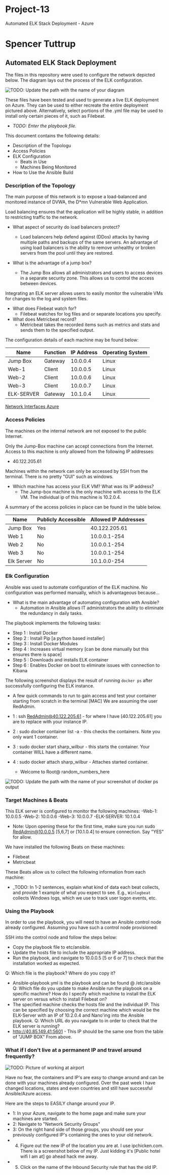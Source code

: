 # Project-13
Automated ELK Stack Deployment - Azure
# Spencer Tuttrup
## Automated ELK Stack Deployment

The files in this repository were used to configure the network depicted below. The diagram lays out the process of the ELK configuration.

![TODO: Update the path with the name of your diagram](Images/diagram_filename.png)

These files have been tested and used to generate a live ELK deployment on Azure. They can be used to either recreate the entire deployment pictured above. Alternatively, select portions of the .yml file may be used to install only certain pieces of it, such as Filebeat.

  - _TODO: Enter the playbook file._

This document contains the following details:
- Description of the Topologu
- Access Policies
- ELK Configuration
  - Beats in Use
  - Machines Being Monitored
- How to Use the Ansible Build


### Description of the Topology

The main purpose of this network is to expose a load-balanced and monitored instance of DVWA, the D*mn Vulnerable Web Application.

Load balancing ensures that the application will be highly stable, in addition to restricting traffic to the network.

  - What aspect of security do load balancers protect?
      - Load balancers help defend against (DDos) attacks by having multiple paths and backups of the same servers. An advantage of using load balancers is the ability to remove unhealthy or broken servers from the pool until they are restored.

  - What is the advantage of a jump box?
      - The Jump Box allows all administrators and users to access devices in a separate security zone. This allows us to control the access between devices.

Integrating an ELK server allows users to easily monitor the vulnerable VMs for changes to the log and system files.
  - What does Filebeat watch for?
      - Filebeat watches for log files and or separate locations you specify. 
  - What does Metricbeat record?
      - Metricbeat takes the recorded items such as metrics and stats and sends them to the specified output.

The configuration details of each machine may be found below:

| Name        | Function | IP Address | Operating System |
|-------------|----------|------------|------------------|
| Jump Box    | Gateway  | 10.0.0.4   | Linux            |
| Web-1       | Client   | 10.0.0.5   | Linux            |
| Web-2       | Client   | 10.0.0.6   | Linux            |
| Web-3       | Client   | 10.0.0.7   | Linux            |
| ELK-SERVER  | Gateway  | 10.1.0.4   | Linux            |

[Network Interfaces Azure](Images/Network_Interfaces.png)

### Access Policies

The machines on the internal network are not exposed to the public Internet.

Only the Jump-Box machine can accept connections from the Internet. Access to this machine is only allowed from the following IP addresses:
- 40.122.205.61

Machines within the network can only be accessed by SSH from the terminal. There is no pretty "GUI" such as windows.
  - Which machine has access your ELK VM? What was its IP address?
      - The Jump-box machine is the only machine with access to the ELK VM. The individual ip of this machine is 10.2.0.4.

A summary of the access policies in place can be found in the table below.

| Name       | Publicly Accessible | Allowed IP Addresses |
|------------|---------------------|----------------------|
| Jump Box   | Yes                 | 40.122.205.61        |
| Web 1      | No                  | 10.0.0.1-254         |
| Web 2      | No                  | 10.0.0.1-254         |
| Web 3      | No                  | 10.0.0.1-254         |
| Elk Server | No                  | 10.1.0.0-254         |

### Elk Configuration

Ansible was used to automate configuration of the ELK machine. No configuration was performed manually, which is advantageous because...
  - What is the main advantage of automating configuration with Ansible?
      - Automation in Ansible allows IT administrators the ability to eliminate the redundancy in daily tasks. 

The playbook implements the following tasks:
- Step 1 : Install Docker
- Step 2 : Install Pip [a python based installer]
- Step 3 : Install Docker Modules
- Step 4 : Increases virtual memory [can be done manually but this ensures there is space]
- Step 5 : Downloads and installs ELK container
- Step 6 : Enables Docker on boot to eliminate issues with connection to Kibana

The following screenshot displays the result of running `docker ps` after successfully configuring the ELK instance.

   - A few quick commands to run to gain access and test your container starting from scratch in the terminal [MAC] We are assuming the user RedAdmin.
- 1 : ssh RedAdmin@40.122.205.61 - for where I have [40.122.205.61] you are to replace with your instance IP.
- 2 : sudo docker container list -a - this checks the containers. Note you only want 1 container.
- 3 : sudo docker start sharp_wilbur - this starts the container. Your container WILL have a different name.
- 4 : sudo docker attach sharp_wilbur - Attaches started container.

   - Welcome to Root@ random_numbers_here

![TODO: Update the path with the name of your screenshot of docker ps output](Images/docker_ps_output.png)

### Target Machines & Beats
This ELK server is configured to monitor the following machines:
-Web-1: 10.0.0.5
-Web-2: 10.0.0.6
-Web-3: 10.0.0.7
-ELK-SERVER: 10.1.0.4

   - Note: Upon opening these for the first time, make sure you run sudo RedAdmin@10.0.0.5 [5,6,7] or [10.1.0.4] to ensure connection. Say "YES" for allow.

We have installed the following Beats on these machines:
- Filebeat
- Metricbeat


These Beats allow us to collect the following information from each machine:
- _TODO: In 1-2 sentences, explain what kind of data each beat collects, and provide 1 example of what you expect to see. E.g., `Winlogbeat` collects Windows logs, which we use to track user logon events, etc.

### Using the Playbook
In order to use the playbook, you will need to have an Ansible control node already configured. Assuming you have such a control node provisioned:

SSH into the control node and follow the steps below:
- Copy the playbook file to etc/ansible.
- Update the hosts file to include the appropriate IP address.
- Run the playbook, and navigate to 10.0.0.5 [5 or 6 or 7] to check that the installation worked as expected.

Q: Which file is the playbook? Where do you copy it?
 - Ansible-playbook.yml is the playbook and can be found @ /etc/ansible
Q: Which file do you update to make Ansible run the playbook on a specific machine? How do I specify which machine to install the ELK server on versus which to install Filebeat on?
 - The specified machine checks the hosts file and the individual IP. This can be specified by choosing the correct machine which would be the ELK-Server with an IP of 10.2.0.4 and Nano'ing into the Ansible playbook.
Q: Which URL do you navigate to in order to check that the ELK server is running?
 - http://40.85.149.41:5601 - This IP should be the same one from the table of "JUMP BOX" From above.

### What if I don't live at a permanent IP and travel around frequently? 

![TODO: Picture of working at airport](Images/diagram_filename.png)

Have no fear, the containers and IP's are easy to change around and can be done with your machines already configured. Over the past week I have changed locations, states and even countries and still have successful Ansible/Azure access. 

Here are the steps to EASILY change around your IP.
- 1: In your Azure, navigate to the home page and make sure your machines are started.
- 2: Navigate to "Network Security Groups" 
- 3: On the right hand side of those groups, you should see your previously configured IP's containing the ones to your old network.
- 4. Figure out the new IP of the location you are at. I use ipchicken.com. There is a screenshot below of my IP. Just kidding it's [Public hotel wifi I am at] go ahead hack me away.
- 5. Click on the name of the Inbound Security rule that has the old IP. 


